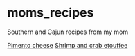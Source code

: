 # moms_recipes
Southern and Cajun recipes from my mom

[Pimento cheese](https://github.com/mcplanner/moms_recipes/blob/master/pimento_cheese)
[Shrimp and crab etouffee](https://github.com/mcplanner/moms_recipes/blob/master/shrimp_and_crab_etouffee)
